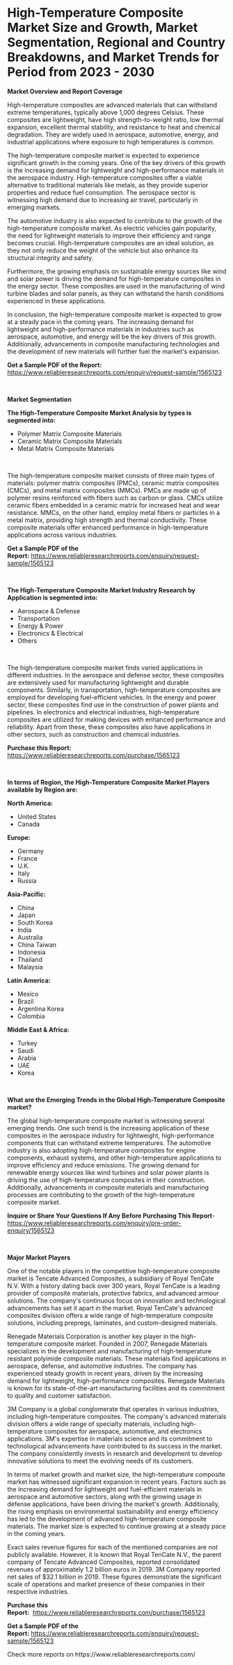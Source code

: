 <p><h1>High-Temperature Composite Market Size and Growth, Market Segmentation, Regional and Country Breakdowns, and Market Trends for Period from 2023 -  2030</h1></p><p><strong>Market Overview and Report Coverage</strong></p>
<p><p>High-temperature composites are advanced materials that can withstand extreme temperatures, typically above 1,000 degrees Celsius. These composites are lightweight, have high strength-to-weight ratio, low thermal expansion, excellent thermal stability, and resistance to heat and chemical degradation. They are widely used in aerospace, automotive, energy, and industrial applications where exposure to high temperatures is common.</p><p>The high-temperature composite market is expected to experience significant growth in the coming years. One of the key drivers of this growth is the increasing demand for lightweight and high-performance materials in the aerospace industry. High-temperature composites offer a viable alternative to traditional materials like metals, as they provide superior properties and reduce fuel consumption. The aerospace sector is witnessing high demand due to increasing air travel, particularly in emerging markets.</p><p>The automotive industry is also expected to contribute to the growth of the high-temperature composite market. As electric vehicles gain popularity, the need for lightweight materials to improve their efficiency and range becomes crucial. High-temperature composites are an ideal solution, as they not only reduce the weight of the vehicle but also enhance its structural integrity and safety.</p><p>Furthermore, the growing emphasis on sustainable energy sources like wind and solar power is driving the demand for high-temperature composites in the energy sector. These composites are used in the manufacturing of wind turbine blades and solar panels, as they can withstand the harsh conditions experienced in these applications.</p><p>In conclusion, the high-temperature composite market is expected to grow at a steady pace in the coming years. The increasing demand for lightweight and high-performance materials in industries such as aerospace, automotive, and energy will be the key drivers of this growth. Additionally, advancements in composite manufacturing technologies and the development of new materials will further fuel the market's expansion.</p></p>
<p><strong>Get a Sample PDF of the Report:</strong> <a href="https://www.reliableresearchreports.com/enquiry/request-sample/1565123">https://www.reliableresearchreports.com/enquiry/request-sample/1565123</a></p>
<p>&nbsp;</p>
<p><strong>Market Segmentation</strong></p>
<p><strong>The High-Temperature Composite Market Analysis by types is segmented into:</strong></p>
<p><ul><li>Polymer Matrix Composite Materials</li><li>Ceramic Matrix Composite Materials</li><li>Metal Matrix Composite Materials</li></ul></p>
<p>&nbsp;</p>
<p><p>The high-temperature composite market consists of three main types of materials: polymer matrix composites (PMCs), ceramic matrix composites (CMCs), and metal matrix composites (MMCs). PMCs are made up of polymer resins reinforced with fibers such as carbon or glass. CMCs utilize ceramic fibers embedded in a ceramic matrix for increased heat and wear resistance. MMCs, on the other hand, employ metal fibers or particles in a metal matrix, providing high strength and thermal conductivity. These composite materials offer enhanced performance in high-temperature applications across various industries.</p></p>
<p><strong>Get a Sample PDF of the Report:</strong>&nbsp;<a href="https://www.reliableresearchreports.com/enquiry/request-sample/1565123">https://www.reliableresearchreports.com/enquiry/request-sample/1565123</a></p>
<p>&nbsp;</p>
<p><strong>The High-Temperature Composite Market Industry Research by Application is segmented into:</strong></p>
<p><ul><li>Aerospace & Defense</li><li>Transportation</li><li>Energy & Power</li><li>Electronics & Electrical</li><li>Others</li></ul></p>
<p>&nbsp;</p>
<p><p>The high-temperature composite market finds varied applications in different industries. In the aerospace and defense sector, these composites are extensively used for manufacturing lightweight and durable components. Similarly, in transportation, high-temperature composites are employed for developing fuel-efficient vehicles. In the energy and power sector, these composites find use in the construction of power plants and pipelines. In electronics and electrical industries, high-temperature composites are utilized for making devices with enhanced performance and reliability. Apart from these, these composites also have applications in other sectors, such as construction and chemical industries.</p></p>
<p><strong>Purchase this Report:</strong>&nbsp; <a href="https://www.reliableresearchreports.com/purchase/1565123">https://www.reliableresearchreports.com/purchase/1565123</a></p>
<p>&nbsp;</p>
<p><strong>In terms of Region, the High-Temperature Composite Market Players available by Region are:</strong></p>
<p>
    <p> <strong> North America: </strong>
        <ul>
            <li>United States</li>
            <li>Canada</li>
        </ul>
        </p> 
    <p> <strong> Europe: </strong>
        <ul>
            <li>Germany</li>
            <li>France</li>
            <li>U.K.</li>
            <li>Italy</li>
            <li>Russia</li>
        </ul>
        </p> 
    <p> <strong> Asia-Pacific: </strong>
        <ul>
            <li>China</li>
            <li>Japan</li>
            <li>South Korea</li>
            <li>India</li>
            <li>Australia</li>
            <li>China Taiwan</li>
            <li>Indonesia</li>
            <li>Thailand</li>
            <li>Malaysia</li>
        </ul>
        </p> 
    <p> <strong> Latin America: </strong>
        <ul>
            <li>Mexico</li>
            <li>Brazil</li>
            <li>Argentina Korea</li>
            <li>Colombia</li>
        </ul>
        </p> 
    <p> <strong> Middle East & Africa: </strong>
        <ul>
            <li>Turkey</li>
            <li>Saudi</li>
            <li>Arabia</li>
            <li>UAE</li>
            <li>Korea</li>
        </ul>
    </p>
    </p>
<p>&nbsp;</p>
<p><strong>What are the Emerging Trends in the Global High-Temperature Composite market?</strong></p>
<p><p>The global high-temperature composite market is witnessing several emerging trends. One such trend is the increasing application of these composites in the aerospace industry for lightweight, high-performance components that can withstand extreme temperatures. The automotive industry is also adopting high-temperature composites for engine components, exhaust systems, and other high-temperature applications to improve efficiency and reduce emissions. The growing demand for renewable energy sources like wind turbines and solar power plants is driving the use of high-temperature composites in their construction. Additionally, advancements in composite materials and manufacturing processes are contributing to the growth of the high-temperature composite market.</p></p>
<p><strong>Inquire or Share Your Questions If Any Before Purchasing This Report</strong>- <a href="https://www.reliableresearchreports.com/enquiry/pre-order-enquiry/1565123">https://www.reliableresearchreports.com/enquiry/pre-order-enquiry/1565123</a></p>
<p>&nbsp;</p>
<p><strong>Major Market Players</strong></p>
<p><p>One of the notable players in the competitive high-temperature composite market is Tencate Advanced Composites, a subsidiary of Royal TenCate N.V. With a history dating back over 300 years, Royal TenCate is a leading provider of composite materials, protective fabrics, and advanced armour solutions. The company's continuous focus on innovation and technological advancements has set it apart in the market. Royal TenCate's advanced composites division offers a wide range of high-temperature composite solutions, including prepregs, laminates, and custom-designed materials.</p><p>Renegade Materials Corporation is another key player in the high-temperature composite market. Founded in 2007, Renegade Materials specializes in the development and manufacturing of high-temperature resistant polyimide composite materials. These materials find applications in aerospace, defense, and automotive industries. The company has experienced steady growth in recent years, driven by the increasing demand for lightweight, high-performance composites. Renegade Materials is known for its state-of-the-art manufacturing facilities and its commitment to quality and customer satisfaction.</p><p>3M Company is a global conglomerate that operates in various industries, including high-temperature composites. The company's advanced materials division offers a wide range of specialty materials, including high-temperature composites for aerospace, automotive, and electronics applications. 3M's expertise in materials science and its commitment to technological advancements have contributed to its success in the market. The company consistently invests in research and development to develop innovative solutions to meet the evolving needs of its customers.</p><p>In terms of market growth and market size, the high-temperature composite market has witnessed significant expansion in recent years. Factors such as the increasing demand for lightweight and fuel-efficient materials in aerospace and automotive sectors, along with the growing usage in defense applications, have been driving the market's growth. Additionally, the rising emphasis on environmental sustainability and energy efficiency has led to the development of advanced high-temperature composite materials. The market size is expected to continue growing at a steady pace in the coming years.</p><p>Exact sales revenue figures for each of the mentioned companies are not publicly available. However, it is known that Royal TenCate N.V., the parent company of Tencate Advanced Composites, reported consolidated revenues of approximately 1.2 billion euros in 2019. 3M Company reported net sales of $32.1 billion in 2019. These figures demonstrate the significant scale of operations and market presence of these companies in their respective industries.</p></p>
<p><strong>Purchase this Report:</strong>&nbsp;&nbsp;<a href="https://www.reliableresearchreports.com/purchase/1565123">https://www.reliableresearchreports.com/purchase/1565123</a></p>
<p></p>
<p><strong>Get a Sample PDF of the Report:</strong>&nbsp;<a href="https://www.reliableresearchreports.com/enquiry/request-sample/1565123">https://www.reliableresearchreports.com/enquiry/request-sample/1565123</a></p>
<p>Check more reports on https://www.reliableresearchreports.com/</p>